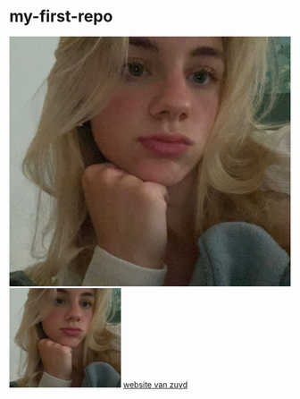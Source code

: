 # my-first-repo
![mijn foto](foto.jpg)
<img src="foto.jpg" alt="mijn foto" width="200">
[website van zuyd](https://www.zuyd.nl)
